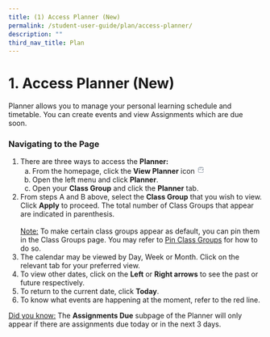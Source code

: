 ```yaml
---
title: (1) Access Planner (New)
permalink: /student-user-guide/plan/access-planner/
description: ""
third_nav_title: Plan
---
```

<h1>1. Access Planner (New)</h1>
  <p>Planner allows you to manage your personal learning schedule and timetable. You can create events and view Assignments which are due soon.</p>
  <h3>Navigating to the Page</h3>
  <ol>
    <li>There are three ways to access the <strong>Planner:</strong>
      <ol style="list-style-type: lower-alpha;">
        <li>From the homepage, click the <strong>View Planner</strong> icon <img style="width:1rem; display: inline;" src="/images/Icons/CalendarOpen.svg"></li>
        <li>Open the left menu and click <strong>Planner</strong>.</li>
        <li>Open your <strong>Class Group</strong> and click the <strong>Planner</strong> tab.</li>
      </ol>
    </li>
    <li>From steps A and B above, select the <strong>Class Group</strong> that you wish to view. Click <strong>Apply</strong> to proceed. The total number of Class Groups that appear are indicated in parenthesis.<br><br><u>Note:</u> To make certain class groups appear as default, you can pin them in the Class Groups page. You may refer to <a href="https://www.notion.so/60046a9563b64c429ca5b09452cfbd78">Pin Class Groups</a> for how to do so.</li>
    <li>The calendar may be viewed by Day, Week or Month. Click on the relevant tab for your preferred view.</li>
    <li>To view other dates, click on the <strong>Left</strong> or <strong>Right arrows</strong> to see the past or future respectively.</li>
    <li>To return to the current date, click <strong>Today</strong>.</li>
    <li>To know what events are happening at the moment, refer to the red line.</li>
  </ol>
  <p><u>Did you know:</u> The <strong>Assignments Due</strong> subpage of the Planner will only appear if there are assignments due today or in the next 3 days.</p>